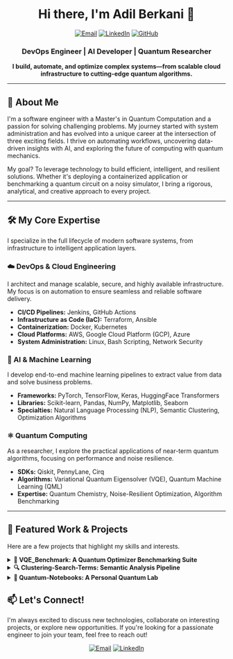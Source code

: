 <div align="center">

# Hi there, I'm Adil Berkani 👋

<a href="mailto:adelberkani@gmail.com"><img src="https://img.shields.io/badge/Email-D14836?style=for-the-badge&logo=gmail&logoColor=white" alt="Email"/></a>
<a href="https://www.linkedin.com/in/adil-berkani/"><img src="https://img.shields.io/badge/LinkedIn-0077B5?style=for-the-badge&logo=linkedin&logoColor=white" alt="LinkedIn"/></a>
<a href="https://github.com/Aster-99s"><img src="https://img.shields.io/badge/GitHub-181717?style=for-the-badge&logo=github&logoColor=white" alt="GitHub"/></a>

### DevOps Engineer | AI Developer | Quantum Researcher

**I build, automate, and optimize complex systems—from scalable cloud infrastructure to cutting-edge quantum algorithms.**

</div>

---

## 🚀 About Me

I'm a software engineer with a Master's in Quantum Computation and a passion for solving challenging problems. My journey started with system administration and has evolved into a unique career at the intersection of three exciting fields. I thrive on automating workflows, uncovering data-driven insights with AI, and exploring the future of computing with quantum mechanics.

My goal? To leverage technology to build efficient, intelligent, and resilient solutions. Whether it's deploying a containerized application or benchmarking a quantum circuit on a noisy simulator, I bring a rigorous, analytical, and creative approach to every project.

---

## 🛠️ My Core Expertise

I specialize in the full lifecycle of modern software systems, from infrastructure to intelligent application layers.

### ☁️ DevOps & Cloud Engineering
I architect and manage scalable, secure, and highly available infrastructure. My focus is on automation to ensure seamless and reliable software delivery.
- **CI/CD Pipelines:** Jenkins, GitHub Actions
- **Infrastructure as Code (IaC):** Terraform, Ansible
- **Containerization:** Docker, Kubernetes
- **Cloud Platforms:** AWS, Google Cloud Platform (GCP), Azure
- **System Administration:** Linux, Bash Scripting, Network Security

### 🤖 AI & Machine Learning
I develop end-to-end machine learning pipelines to extract value from data and solve business problems.
- **Frameworks:** PyTorch, TensorFlow, Keras, HuggingFace Transformers
- **Libraries:** Scikit-learn, Pandas, NumPy, Matplotlib, Seaborn
- **Specialties:** Natural Language Processing (NLP), Semantic Clustering, Optimization Algorithms

### ⚛️ Quantum Computing
As a researcher, I explore the practical applications of near-term quantum algorithms, focusing on performance and noise resilience.
- **SDKs:** Qiskit, PennyLane, Cirq
- **Algorithms:** Variational Quantum Eigensolver (VQE), Quantum Machine Learning (QML)
- **Expertise:** Quantum Chemistry, Noise-Resilient Optimization, Algorithm Benchmarking

---

## 🔬 Featured Work & Projects

Here are a few projects that highlight my skills and interests.

<details>
<summary><strong>🧬 VQE_Benchmark: A Quantum Optimizer Benchmarking Suite</strong></summary>

> A comprehensive research framework I developed to systematically evaluate 7 classical optimizers against Variational Quantum Eigensolver (VQE) algorithms. It runs on both statevector and noisy quantum simulators (like `FakeCairo`) to test performance under realistic conditions.

- **Key Achievement:** Discovered that the AQNGD optimizer had a **439x lower noise degradation factor** compared to gradient-based methods, providing crucial insights for NISQ-era hardware.
- **Tech Stack:** `Python`, `Qiskit`, `NumPy`, `Pandas`, `Matplotlib`
- **[Explore the Repository & Research](https://github.com/Aster-99s/VQE_Benchmark)**

</details>

<details>
<summary><strong>🔍 Clustering-Search-Terms: Semantic Analysis Pipeline</strong></summary>

> A practical NLP pipeline developed for a freelance client to improve marketing strategy. It uses transformer models (BERT) to semantically cluster raw search terms from ad campaigns, revealing underlying user intent.

- **Key Achievement:** Provided actionable insights that helped refine marketing spend by identifying high-value customer interest groups.
- **Tech Stack:** `Python`, `HuggingFace Transformers`, `Sentence-Transformers`, `Scikit-learn`
- **[See the Code](https://github.com/Aster-99s/Clustring-Search-terms)**

</details>

<details>
<summary><strong>📓 Quantum-Notebooks: A Personal Quantum Lab</strong></summary>

> My personal collection of Jupyter Notebooks where I implement and explore various quantum concepts. This includes everything from simulating the ground state energy of Helium with VQE to implementing a bit-flip quantum error correction code.

- **Purpose:** Serves as an educational resource and a testbed for new ideas in quantum algorithm design.
- **Tech Stack:** `Jupyter Notebook`, `Qiskit`, `PennyLane`
- **[Browse my Notebooks](https://github.com/Aster-99s/Quantum-Notebooks)**

</details>


## 📫 Let's Connect!

I'm always excited to discuss new technologies, collaborate on interesting projects, or explore new opportunities. If you're looking for a passionate engineer to join your team, feel free to reach out!

<p align="center">
<a href="mailto:adelberkani@gmail.com"><img src="https://img.shields.io/badge/Email_Me-D14836?style=for-the-badge&logo=gmail&logoColor=white" alt="Email"/></a>
<a href="https://www.linkedin.com/in/adil-berkani/"><img src="https://img.shields.io/badge/Connect_on_LinkedIn-0077B5?style=for-the-badge&logo=linkedin&logoColor=white" alt="LinkedIn"/></a>
</p>
